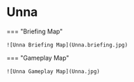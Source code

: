 # Unna

=== "Briefing Map"

    ![Unna Briefing Map](Unna.briefing.jpg)

=== "Gameplay Map"

    ![Unna Gameplay Map](Unna.jpg)
